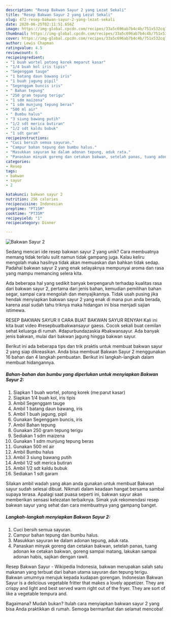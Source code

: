 ```yaml
---
description: "Resep Bakwan Sayur 2 yang Lezat Sekali"
title: "Resep Bakwan Sayur 2 yang Lezat Sekali"
slug: 472-resep-bakwan-sayur-2-yang-lezat-sekali
date: 2020-06-25T02:11:51.656Z
image: https://img-global.cpcdn.com/recipes/33a5c696ab7b4c4b/751x532cq70/bakwan-sayur-2-foto-resep-utama.jpg
thumbnail: https://img-global.cpcdn.com/recipes/33a5c696ab7b4c4b/751x532cq70/bakwan-sayur-2-foto-resep-utama.jpg
cover: https://img-global.cpcdn.com/recipes/33a5c696ab7b4c4b/751x532cq70/bakwan-sayur-2-foto-resep-utama.jpg
author: Lewis Chapman
ratingvalue: 4.5
reviewcount: 6
recipeingredient:
- "1 buah wortel potong korek meparut kasar"
- "1/4 buah kol iris tipis"
- "Segenggam tauge"
- "1 batang daun bawang iris"
- "1 buah jagung pipil"
- "Segenggam buncis iris"
- " Bahan tepung"
- "250 gram tepung terigu"
- "1 sdm maizena"
- "1 sdm munjung tepung beras"
- "500 ml air"
- " Bumbu halus"
- "3 siung bawang putih"
- "1/2 sdt merica butiran"
- "1/2 sdt kaldu bubuk"
- "1 sdt garam"
recipeinstructions:
- "Cuci bersih semua sayuran."
- "Campur bahan tepung dan bumbu halus."
- "Masukkan sayuran ke dalam adonan tepung, aduk rata."
- "Panaskan minyak goreng dan cetakan bakwan, setelah panas, tuang adonan ke cetakan bakwan, goreng sampai matang, lakukan sampai adonan habis, sajikan dengan rawit."
categories:
- Resep
tags:
- bakwan
- sayur
- 2

katakunci: bakwan sayur 2 
nutrition: 256 calories
recipecuisine: Indonesian
preptime: "PT15M"
cooktime: "PT35M"
recipeyield: "1"
recipecategory: Dinner

---
```



![Bakwan Sayur 2](https://img-global.cpcdn.com/recipes/33a5c696ab7b4c4b/751x532cq70/bakwan-sayur-2-foto-resep-utama.jpg)

Sedang mencari ide resep bakwan sayur 2 yang unik? Cara membuatnya memang tidak terlalu sulit namun tidak gampang juga. Kalau keliru mengolah maka hasilnya tidak akan memuaskan dan bahkan tidak sedap. Padahal bakwan sayur 2 yang enak selayaknya mempunyai aroma dan rasa yang mampu memancing selera kita.

Ada beberapa hal yang sedikit banyak berpengaruh terhadap kualitas rasa dari bakwan sayur 2, pertama dari jenis bahan, kemudian pemilihan bahan segar, sampai cara mengolah dan menyajikannya. Tidak usah pusing jika hendak menyiapkan bakwan sayur 2 yang enak di mana pun anda berada, karena asal sudah tahu triknya maka hidangan ini bisa menjadi sajian istimewa.

RESEP BAKWAN SAYUR II CARA BUAT BAKWAN SAYUR RENYAH Kali ini kita buat video #resepbuatbakwansayur gaess. Cocok sekali buat cemilan sehat keluarga di rumah. #dapurbundazaskia #bakwansayur. Ada banyak jenis bakwan, mulai dari bakwan jagung hingga bakwan sayur.


Berikut ini ada beberapa tips dan trik praktis untuk membuat bakwan sayur 2 yang siap dikreasikan. Anda bisa membuat Bakwan Sayur 2 menggunakan 16 bahan dan 4 langkah pembuatan. Berikut ini langkah-langkah dalam membuat hidangannya.

<!--inarticleads1-->

##### Bahan-bahan dan bumbu yang diperlukan untuk menyiapkan Bakwan Sayur 2:

1. Siapkan 1 buah wortel, potong korek (me:parut kasar)
1. Siapkan 1/4 buah kol, iris tipis
1. Ambil Segenggam tauge
1. Ambil 1 batang daun bawang, iris
1. Ambil 1 buah jagung, pipil
1. Gunakan Segenggam buncis, iris
1. Ambil  Bahan tepung
1. Gunakan 250 gram tepung terigu
1. Sediakan 1 sdm maizena
1. Gunakan 1 sdm munjung tepung beras
1. Gunakan 500 ml air
1. Ambil  Bumbu halus
1. Ambil 3 siung bawang putih
1. Ambil 1/2 sdt merica butiran
1. Ambil 1/2 sdt kaldu bubuk
1. Sediakan 1 sdt garam


Silakan ambil wadah yang akan anda gunakan untuk membuat Bakwan sayur sudah selesai dibuat. Nikmati dalam keadaan hangat bersama sambal supaya terasa. Apalagi saat puasa seperti ini, bakwan sayur akan memberikan sensasi kelezatan terbaiknya. Simak yuk rekomendasi resep bakwan sayur yang sehat dan cara membuatnya yang gampang banget. 

<!--inarticleads2-->

##### Langkah-langkah menyiapkan Bakwan Sayur 2:

1. Cuci bersih semua sayuran.
1. Campur bahan tepung dan bumbu halus.
1. Masukkan sayuran ke dalam adonan tepung, aduk rata.
1. Panaskan minyak goreng dan cetakan bakwan, setelah panas, tuang adonan ke cetakan bakwan, goreng sampai matang, lakukan sampai adonan habis, sajikan dengan rawit.


Resep Bakwan Sayur - Wikipedia Indonesia, bakwan merupakan salah satu makanan yang terbuat dari bahan utama sayuran dan tepung terigu. Bakwan umumnya merujuk kepada kudapan gorengan. Indonesian Bakwan Sayur is a delicious vegetable fritter that makes a lovely appetizer. They are crispy and light and best served warm right out of the fryer. They are sort of like a vegetable tempura and. 

Bagaimana? Mudah bukan? Itulah cara menyiapkan bakwan sayur 2 yang bisa Anda praktikkan di rumah. Semoga bermanfaat dan selamat mencoba!
